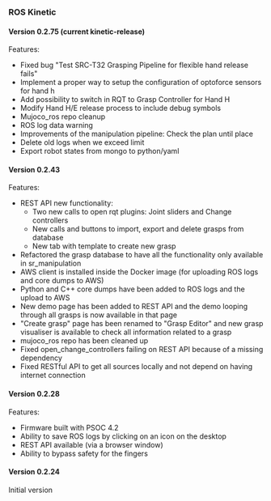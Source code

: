 ### ROS Kinetic

#### Version 0.2.75 (current kinetic-release) 

Features:

* Fixed bug "Test SRC-T32 Grasping Pipeline for flexible hand release fails"
* Implement a proper way to setup the configuration of optoforce sensors for hand h
* Add possibility to switch in RQT to Grasp Controller for Hand H
* Modify Hand H/E release process to include debug symbols
* Mujoco_ros repo cleanup
* ROS log data warning
* Improvements of the manipulation pipeline: Check the plan until place
* Delete old logs when we exceed limit
* Export robot states from mongo to python/yaml

#### Version 0.2.43

Features:

* REST API new functionality:
  * Two new calls to open rqt plugins: Joint sliders and Change controllers
  * New calls and buttons to import, export and delete grasps from database
  * New tab with template to create new grasp
* Refactored the grasp database to have all the functionality only available in sr_manipulation
* AWS client is installed inside the Docker image (for uploading ROS logs and core dumps to AWS)
* Python and C++ core dumps have been added to ROS logs and the upload to AWS
* New demo page has been added to REST API and the demo looping through all grasps is now available in that page
* "Create grasp" page has been renamed to "Grasp Editor" and new grasp visualiser is available to check all information related to a grasp
* mujoco_ros repo has been cleaned up
* Fixed open_change_controllers failing on REST API because of a missing dependency
* Fixed RESTful API to get all sources locally and not depend on having internet connection

#### Version 0.2.28

Features:

* Firmware built with PSOC 4.2
* Ability to save ROS logs by clicking on an icon on the desktop
* REST API available (via a browser window)
* Ability to bypass safety for the fingers

#### Version 0.2.24

Initial version

